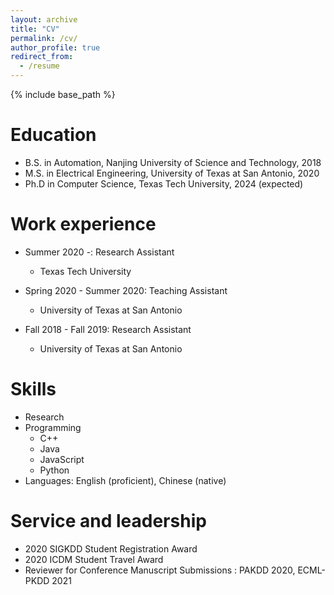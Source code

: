 ```yaml
---
layout: archive
title: "CV"
permalink: /cv/
author_profile: true
redirect_from:
  - /resume
---
```


{% include base_path %}

Education
======
* B.S. in Automation, Nanjing University of Science and Technology, 2018
* M.S. in Electrical Engineering, University of Texas at San Antonio, 2020
* Ph.D in Computer Science, Texas Tech University, 2024 (expected)

Work experience
======
* Summer 2020 -: Research Assistant
  * Texas Tech University

* Spring 2020 - Summer 2020: Teaching Assistant
  * University of Texas at San Antonio

* Fall 2018 - Fall 2019: Research Assistant
  * University of Texas at San Antonio
  
Skills
======
* Research
* Programming
  * C++
  * Java
  * JavaScript
  * Python
* Languages: English (proficient), Chinese (native)

  
Service and leadership
======
* 2020 SIGKDD Student Registration Award
* 2020 ICDM Student Travel Award
* Reviewer for Conference Manuscript Submissions : PAKDD 2020, ECML-PKDD 2021
